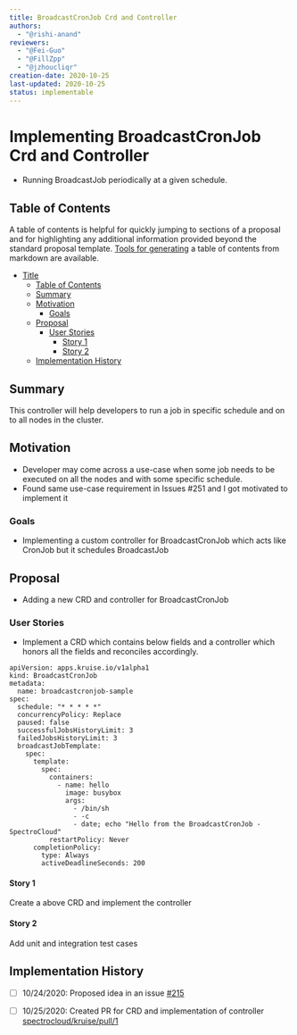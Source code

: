 ```yaml
---
title: BroadcastCronJob Crd and Controller
authors:
  - "@rishi-anand"
reviewers:
  - "@Fei-Guo"
  - "@FillZpp"
  - "@jzhoucliqr"
creation-date: 2020-10-25
last-updated: 2020-10-25
status: implementable
---
```


# Implementing BroadcastCronJob Crd and Controller
- Running BroadcastJob periodically at a given schedule. 

## Table of Contents

A table of contents is helpful for quickly jumping to sections of a proposal and for highlighting
any additional information provided beyond the standard proposal template.
[Tools for generating](https://github.com/ekalinin/github-markdown-toc) a table of contents from markdown are available.

- [Title](#title)
  - [Table of Contents](#table-of-contents)
  - [Summary](#summary)
  - [Motivation](#motivation)
    - [Goals](#goals)
  - [Proposal](#proposal)
    - [User Stories](#user-stories)
      - [Story 1](#story-1)
      - [Story 2](#story-2)
  - [Implementation History](#implementation-history)

## Summary

This controller will help developers to run a job in specific schedule and on to all nodes in the cluster.

## Motivation

- Developer may come across a use-case when some job needs to be executed on all the nodes and with some specific schedule.
- Found same use-case requirement in Issues #251 and I got motivated to implement it

### Goals

- Implementing a custom controller for BroadcastCronJob which acts like CronJob but it schedules BroadcastJob

## Proposal

- Adding a new CRD and controller for BroadcastCronJob

### User Stories

- Implement a CRD which contains below fields and a controller which honors all the fields and reconciles accordingly.
```
apiVersion: apps.kruise.io/v1alpha1
kind: BroadcastCronJob
metadata:
  name: broadcastcronjob-sample
spec:
  schedule: "* * * * *"
  concurrencyPolicy: Replace
  paused: false
  successfulJobsHistoryLimit: 3
  failedJobsHistoryLimit: 3
  broadcastJobTemplate:
    spec:
      template:
        spec:
          containers:
            - name: hello
              image: busybox
              args:
                - /bin/sh
                - -c
                - date; echo "Hello from the BroadcastCronJob - SpectroCloud"
          restartPolicy: Never
      completionPolicy:
        type: Always
        activeDeadlineSeconds: 200
```

#### Story 1
Create a above CRD and implement the controller

#### Story 2
Add unit and integration test cases

## Implementation History

- [ ] 10/24/2020: Proposed idea in an issue <a href="https://github.com/openkruise/kruise/issues/215#issuecomment-715506813">#215</a>
- [ ] 10/25/2020: Created PR for CRD and implementation of controller <a href="https://github.com/spectrocloud/kruise/pull/1">spectrocloud/kruise/pull/1</a>

